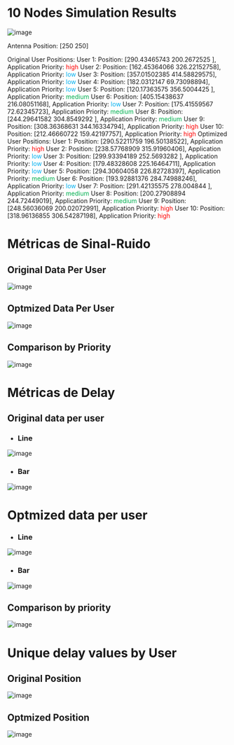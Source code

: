 
# 10 Nodes Simulation Results
![image](https://github.com/Hiarleyy/Ns-3-simulations/assets/111695591/05505141-9641-48a3-a8c6-7af2b5f93aff)

Antenna Position: [250 250]

Original User Positions:
User 1: Position: [290.43465743 200.2672525 ], Application Priority: <font color="#ff0000">high</font>
User 2: Position: [162.45364066 326.22152758], Application Priority: <font color="#00b0f0">low</font>
User 3: Position: [357.01502385 414.58829575], Application Priority: <font color="#00b0f0">low</font>
User 4: Position: [182.0312147   69.73098894], Application Priority: <font color="#00b0f0">low</font>
User 5: Position: [120.17363575 356.5004425 ], Application Priority: <font color="#00b050">medium</font>
User 6: Position: [405.15438637 216.08051168], Application Priority: <font color="#00b0f0">low</font>
User 7: Position: [175.41559567  72.62345723], Application Priority: <font color="#00b050">medium</font>
User 8: Position: [244.29641582 304.8549292 ], Application Priority: <font color="#00b050">medium</font>
User 9: Position: [308.36368631 344.16334794], Application Priority: <font color="#ff0000">high</font>
User 10: Position: [212.46660722 159.42197757], Application Priority: <font color="#ff0000">high</font>
Optimized User Positions:
User 1: Position: [290.52211759 196.50138522], Application Priority: <font color="#ff0000">high</font>
User 2: Position: [238.57768909 315.91960406], Application Priority: <font color="#00b0f0">low</font>
User 3: Position: [299.93394189 252.5693282 ], Application Priority: <font color="#00b0f0">low</font>
User 4: Position: [179.48328608 225.16464711], Application Priority: <font color="#00b0f0">low</font>
User 5: Position: [294.30604058 226.82728397], Application Priority: <font color="#00b050">medium</font>
User 6: Position: [193.92881376 284.74988246], Application Priority: <font color="#00b0f0">low</font>
User 7: Position: [291.42135575 278.004844  ], Application Priority: <font color="#00b050">medium</font>
User 8: Position: [200.27908894 244.72449019], Application Priority: <font color="#00b050">medium</font>
User 9: Position: [248.56036069 200.02072991], Application Priority: <font color="#ff0000">high</font>
User 10: Position: [318.96136855 306.54287198], Application Priority: <font color="#ff0000">high</font>


# Métricas de Sinal-Ruido

## Original Data Per User

![image](https://github.com/Hiarleyy/Ns-3-simulations/assets/111695591/86d1c816-9241-40db-ad69-9c1c7915611b)


## Optmized Data Per User

![image](https://github.com/Hiarleyy/Ns-3-simulations/assets/111695591/c0bb4107-b84f-45d5-a660-ab8cfc5314ea)

## Comparison by Priority

![image](https://github.com/Hiarleyy/Ns-3-simulations/assets/111695591/523dab66-1e41-43db-b6ca-e6f9426990f5)


# Métricas de Delay

## Original data per user 

- ### Line

![image](https://github.com/Hiarleyy/Ns-3-simulations/assets/111695591/c8b62508-f624-484e-a36b-c60f94ed4078)


- ### Bar

![image](https://github.com/Hiarleyy/Ns-3-simulations/assets/111695591/a6fadba8-a9c8-42a3-928e-810b1db3d3a3)


# Optmized data per user

- ### Line
![image](https://github.com/Hiarleyy/Ns-3-simulations/assets/111695591/2272e075-ef5c-47da-b399-a95c16a4538f)

- ### Bar
![image](https://github.com/Hiarleyy/Ns-3-simulations/assets/111695591/3e7baeee-6fb3-49d8-8e1e-436b929bbfa1)


## Comparison by priority

![image](https://github.com/Hiarleyy/Ns-3-simulations/assets/111695591/78471a76-8411-441f-a31a-ca6fc9b64c01)


# Unique delay values by User

## Original Position

![image](https://github.com/Hiarleyy/Ns-3-simulations/assets/111695591/cb1619fb-a987-42c6-a541-5edc85a82ec4)

## Optmized Position

![image](https://github.com/Hiarleyy/Ns-3-simulations/assets/111695591/cf3786a0-b548-471f-a23b-95b3a4db4025)

